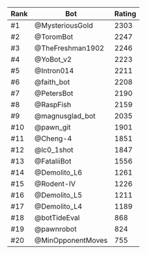 Rank|Bot|Rating
---|---|---
#1|@MysteriousGold|2303
#2|@ToromBot|2247
#3|@TheFreshman1902|2246
#4|@YoBot_v2|2223
#5|@Intron014|2211
#6|@faith_bot|2208
#7|@PetersBot|2190
#8|@RaspFish|2159
#9|@magnusglad_bot|2035
#10|@pawn_git|1901
#11|@Cheng-4|1851
#12|@lc0_1shot|1847
#13|@FataliiBot|1556
#14|@Demolito_L6|1261
#15|@Rodent-IV|1226
#16|@Demolito_L5|1211
#17|@Demolito_L4|1189
#18|@botTideEval|868
#19|@pawnrobot|824
#20|@MinOpponentMoves|755
